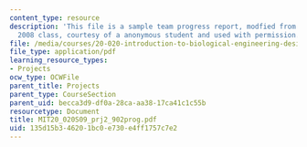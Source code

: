 ```yaml
---
content_type: resource
description: 'This file is a sample team progress report, modfied from the Spring
  2008 class, courtesy of a anonymous student and used with permission. '
file: /media/courses/20-020-introduction-to-biological-engineering-design-spring-2009/135d15b346201bc0e730e4ff1757c7e2_MIT20_020S09_prj2_902prog.pdf
file_type: application/pdf
learning_resource_types:
- Projects
ocw_type: OCWFile
parent_title: Projects
parent_type: CourseSection
parent_uid: becca3d9-df0a-28ca-aa38-17ca41c1c55b
resourcetype: Document
title: MIT20_020S09_prj2_902prog.pdf
uid: 135d15b3-4620-1bc0-e730-e4ff1757c7e2
---
```

